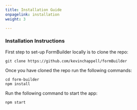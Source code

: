 ```yaml
---
title: Installation Guide
onpagelink: installation
weight: 3

---
```


### **Installation Instructions**

First step to set-up FormBuilder locally is to clone the repo:

 ```
 git clone https://github.com/kevinchappell/formBuilder
```

Once you have cloned the repo run the following commands:

 ```
 cd form-builder
 npm install 
```

Run the following command to start the app:

 ```
 npm start
```

####  

